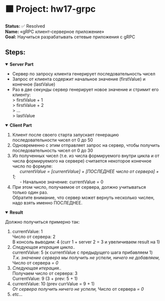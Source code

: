 <!DOCTYPE html>
<html lang="en">
<head>
    <meta charset="UTF-8">
</head>
<body>
<div class="main-content">
<h1>
    ⬛ Project: hw17-grpc
</h1>
    <div class="task">
        <b>Status:</b> ✅ Resolved
        <br><b>Name:</b> «gRPC клиент-серверное приложение»
        <br><b>Goal:</b> Научиться разрабатывать сетевые приложения с gRPC
        <h2>Steps:</h2>
        <details open>
        <summary><b>Server Part</b></summary>
        <ul>
            <li>Сервер по запросу клиента генерирует последовательность чисел</li>
            <li>Запрос от клиента содержит начальное значение (firstValue) и конечное (lastValue)</li>
            <li>Раз в две секунды сервер генерирует новое значение и стримит его клиенту:</li>
            > firstValue + 1<br>
            > firstValue + 2<br>
            > ...<br>
            > lastValue<br>
        </ul>
    </details>
    <details open>
        <summary><b>Client Part</b></summary>
        <ol>
            <li>Клиент после своего старта запускает генерацию последовательности чисел от 0 до 50</li>
            <li>Одновременно с этим отправляет запрос на сервер, чтобы получить последовательность чисел от 0 до 30</li>
            <li>Из полученных чисел (т.е. из числа формируемого внутри цикла и от числа формируемого на сервере) считается
            некоторое конечное число по формуле:</li>
            &nbsp;&nbsp;&nbsp;&nbsp;&nbsp;&nbsp;<i>currentValue = [currentValue] + [ПОСЛЕДНЕЕ число от сервера] + 1;</i><br>
            &nbsp;&nbsp;&nbsp;&nbsp;&nbsp;&nbsp;- Начальное значение: currentValue = 0<br>
            <li>При этом число, получаемое от сервера, должно учитываться только один раз.<br>
            Обратите внимание, что сервер может вернуть несколько числен, надо взять именно ПОСЛЕДНЕЕ.</li>
        </ol>
    </details>
    <details open>
        <summary><b>Result</b></summary>
        <p>Должно получиться примерно так:</p>
        <ol>
            <li>
                currentValue: 1<br>
                Число от сервера: 2<br>
                В консоль выводим: 4 (curr 1 + server 2 = 3 и увеличиваем result на 1)<br>
            </li>
            <li>
                <i>Следующая итерация цикла..</i><br>
                currentValue: 5 (к currentValue с предыдущего шага прибавляем 1)<br>
                <i>Т.к. значение сервера мы получить не успели, ничего не добавляем, </i>Число от сервера<i> = 0</i>
            </li>
            <li>
                <i>Следующая итерация..</i><br>
                Получаем число от сервера: 3<br>
                CurrentValue: 9 (3 + prev: 5 + 1)
            </li>
            <li>
                currentValue: 10 (prev currValue = 9 + 1)<br>
                <i>От сервера получить ничего не успели, </i>Число от сервера<i> = 0</i>
            </li>
            <li><i>etc...</i></li>
        </ol>
    </details>
    </div>
</div>
</body>
</html>